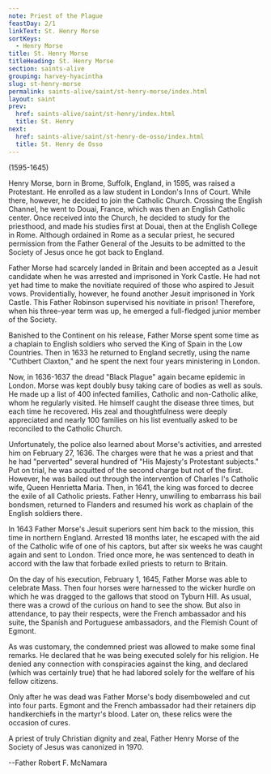 ```yaml
---
note: Priest of the Plague
feastDay: 2/1
linkText: St. Henry Morse
sortKeys:
  - Henry Morse
title: St. Henry Morse
titleHeading: St. Henry Morse
section: saints-alive
grouping: harvey-hyacintha
slug: st-henry-morse
permalink: saints-alive/saint/st-henry-morse/index.html
layout: saint
prev:
  href: saints-alive/saint/st-henry/index.html
  title: St. Henry
next:
  href: saints-alive/saint/st-henry-de-osso/index.html
  title: St. Henry de Osso
---
```

(1595-1645)

Henry Morse, born in Brome, Suffolk, England, in 1595, was raised a Protestant. He enrolled as a law student in London's Inns of Court. While there, however, he decided to join the Catholic Church. Crossing the English Channel, he went to Douai, France, which was then an English Catholic center. Once received into the Church, he decided to study for the priesthood, and made his studies first at Douai, then at the English College in Rome. Although ordained in Rome as a secular priest, he secured permission from the Father General of the Jesuits to be admitted to the Society of Jesus once he got back to England.

Father Morse had scarcely landed in Britain and been accepted as a Jesuit candidate when he was arrested and imprisoned in York Castle. He had not yet had time to make the novitiate required of those who aspired to Jesuit vows. Providentially, however, he found another Jesuit imprisoned in York Castle. This Father Robinson supervised his novitiate in prison! Therefore, when his three-year term was up, he emerged a full-fledged junior member of the Society.

Banished to the Continent on his release, Father Morse spent some time as a chaplain to English soldiers who served the King of Spain in the Low Countries. Then in 1633 he returned to England secretly, using the name "Cuthbert Claxton," and he spent the next four years ministering in London.

Now, in 1636-1637 the dread "Black Plague" again became epidemic in London. Morse was kept doubly busy taking care of bodies as well as souls. He made up a list of 400 infected families, Catholic and non-Catholic alike, whom he regularly visited. He himself caught the disease three times, but each time he recovered. His zeal and thoughtfulness were deeply appreciated and nearly 100 families on his list eventually asked to be reconciled to the Catholic Church.

Unfortunately, the police also learned about Morse's activities, and arrested him on February 27, 1636. The charges were that he was a priest and that he had "perverted" several hundred of "His Majesty's Protestant subjects." Put on trial, he was acquitted of the second charge but not of the first. However, he was bailed out through the intervention of Charles I's Catholic wife, Queen Henrietta Maria. Then, in 1641, the king was forced to decree the exile of all Catholic priests. Father Henry, unwilling to embarrass his bail bondsmen, returned to Flanders and resumed his work as chaplain of the English soldiers there.

In 1643 Father Morse's Jesuit superiors sent him back to the mission, this time in northern England. Arrested 18 months later, he escaped with the aid of the Catholic wife of one of his captors, but after six weeks he was caught again and sent to London. Tried once more, he was sentenced to death in accord with the law that forbade exiled priests to return to Britain.

On the day of his execution, February 1, 1645, Father Morse was able to celebrate Mass. Then four horses were harnessed to the wicker hurdle on which he was dragged to the gallows that stood on Tyburn Hill. As usual, there was a crowd of the curious on hand to see the show. But also in attendance, to pay their respects, were the French ambassador and his suite, the Spanish and Portuguese ambassadors, and the Flemish Count of Egmont.

As was customary, the condemned priest was allowed to make some final remarks. He declared that he was being executed solely for his religion. He denied any connection with conspiracies against the king, and declared (which was certainly true) that he had labored solely for the welfare of his fellow citizens.

Only after he was dead was Father Morse's body disemboweled and cut into four parts. Egmont and the French ambassador had their retainers dip handkerchiefs in the martyr's blood. Later on, these relics were the occasion of cures.

A priest of truly Christian dignity and zeal, Father Henry Morse of the Society of Jesus was canonized in 1970.

\--Father Robert F. McNamara